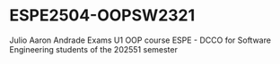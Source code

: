 # ESPE2504-OOPSW2321
Julio Aaron Andrade Exams U1  OOP course ESPE - DCCO for Software Engineering students of the 202551 semester
